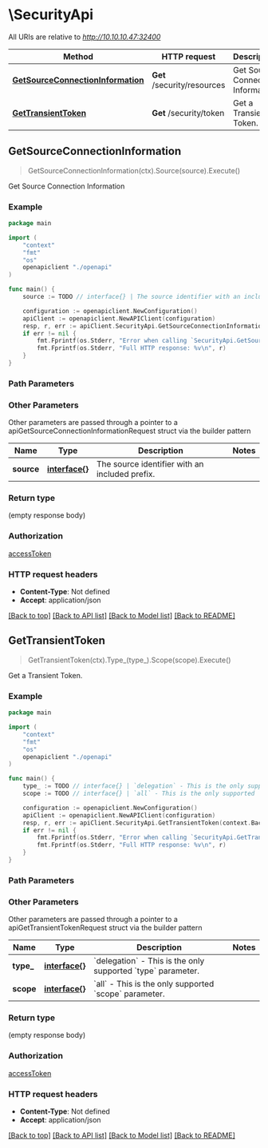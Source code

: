 # \SecurityApi

All URIs are relative to *http://10.10.10.47:32400*

Method | HTTP request | Description
------------- | ------------- | -------------
[**GetSourceConnectionInformation**](SecurityApi.md#GetSourceConnectionInformation) | **Get** /security/resources | Get Source Connection Information
[**GetTransientToken**](SecurityApi.md#GetTransientToken) | **Get** /security/token | Get a Transient Token.



## GetSourceConnectionInformation

> GetSourceConnectionInformation(ctx).Source(source).Execute()

Get Source Connection Information



### Example

```go
package main

import (
    "context"
    "fmt"
    "os"
    openapiclient "./openapi"
)

func main() {
    source := TODO // interface{} | The source identifier with an included prefix.

    configuration := openapiclient.NewConfiguration()
    apiClient := openapiclient.NewAPIClient(configuration)
    resp, r, err := apiClient.SecurityApi.GetSourceConnectionInformation(context.Background()).Source(source).Execute()
    if err != nil {
        fmt.Fprintf(os.Stderr, "Error when calling `SecurityApi.GetSourceConnectionInformation``: %v\n", err)
        fmt.Fprintf(os.Stderr, "Full HTTP response: %v\n", r)
    }
}
```

### Path Parameters



### Other Parameters

Other parameters are passed through a pointer to a apiGetSourceConnectionInformationRequest struct via the builder pattern


Name | Type | Description  | Notes
------------- | ------------- | ------------- | -------------
 **source** | [**interface{}**](interface{}.md) | The source identifier with an included prefix. | 

### Return type

 (empty response body)

### Authorization

[accessToken](../README.md#accessToken)

### HTTP request headers

- **Content-Type**: Not defined
- **Accept**: application/json

[[Back to top]](#) [[Back to API list]](../README.md#documentation-for-api-endpoints)
[[Back to Model list]](../README.md#documentation-for-models)
[[Back to README]](../README.md)


## GetTransientToken

> GetTransientToken(ctx).Type_(type_).Scope(scope).Execute()

Get a Transient Token.



### Example

```go
package main

import (
    "context"
    "fmt"
    "os"
    openapiclient "./openapi"
)

func main() {
    type_ := TODO // interface{} | `delegation` - This is the only supported `type` parameter.
    scope := TODO // interface{} | `all` - This is the only supported `scope` parameter.

    configuration := openapiclient.NewConfiguration()
    apiClient := openapiclient.NewAPIClient(configuration)
    resp, r, err := apiClient.SecurityApi.GetTransientToken(context.Background()).Type_(type_).Scope(scope).Execute()
    if err != nil {
        fmt.Fprintf(os.Stderr, "Error when calling `SecurityApi.GetTransientToken``: %v\n", err)
        fmt.Fprintf(os.Stderr, "Full HTTP response: %v\n", r)
    }
}
```

### Path Parameters



### Other Parameters

Other parameters are passed through a pointer to a apiGetTransientTokenRequest struct via the builder pattern


Name | Type | Description  | Notes
------------- | ------------- | ------------- | -------------
 **type_** | [**interface{}**](interface{}.md) | &#x60;delegation&#x60; - This is the only supported &#x60;type&#x60; parameter. | 
 **scope** | [**interface{}**](interface{}.md) | &#x60;all&#x60; - This is the only supported &#x60;scope&#x60; parameter. | 

### Return type

 (empty response body)

### Authorization

[accessToken](../README.md#accessToken)

### HTTP request headers

- **Content-Type**: Not defined
- **Accept**: application/json

[[Back to top]](#) [[Back to API list]](../README.md#documentation-for-api-endpoints)
[[Back to Model list]](../README.md#documentation-for-models)
[[Back to README]](../README.md)


